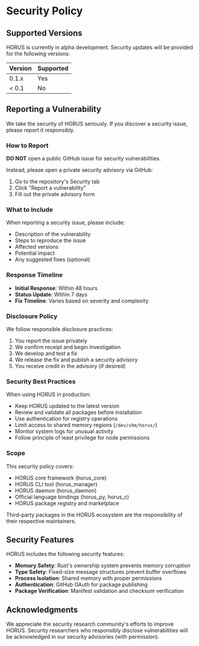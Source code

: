 # Security Policy

## Supported Versions

HORUS is currently in alpha development. Security updates will be provided for the following versions:

| Version | Supported |
| ------- | --------- |
| 0.1.x   | Yes       |
| < 0.1   | No        |

## Reporting a Vulnerability

We take the security of HORUS seriously. If you discover a security issue, please report it responsibly.

### How to Report

**DO NOT** open a public GitHub issue for security vulnerabilities.

Instead, please open a private security advisory via GitHub:

1. Go to the repository's Security tab
2. Click "Report a vulnerability"
3. Fill out the private advisory form

### What to Include

When reporting a security issue, please include:

- Description of the vulnerability
- Steps to reproduce the issue
- Affected versions
- Potential impact
- Any suggested fixes (optional)

### Response Timeline

- **Initial Response**: Within 48 hours
- **Status Update**: Within 7 days
- **Fix Timeline**: Varies based on severity and complexity

### Disclosure Policy

We follow responsible disclosure practices:

1. You report the issue privately
2. We confirm receipt and begin investigation
3. We develop and test a fix
4. We release the fix and publish a security advisory
5. You receive credit in the advisory (if desired)

### Security Best Practices

When using HORUS in production:

- Keep HORUS updated to the latest version
- Review and validate all packages before installation
- Use authentication for registry operations
- Limit access to shared memory regions (`/dev/shm/horus/`)
- Monitor system logs for unusual activity
- Follow principle of least privilege for node permissions

### Scope

This security policy covers:

- HORUS core framework (horus_core)
- HORUS CLI tool (horus_manager)
- HORUS daemon (horus_daemon)
- Official language bindings (horus_py, horus_c)
- HORUS package registry and marketplace

Third-party packages in the HORUS ecosystem are the responsibility of their respective maintainers.

## Security Features

HORUS includes the following security features:

- **Memory Safety**: Rust's ownership system prevents memory corruption
- **Type Safety**: Fixed-size message structures prevent buffer overflows
- **Process Isolation**: Shared memory with proper permissions
- **Authentication**: GitHub OAuth for package publishing
- **Package Verification**: Manifest validation and checksum verification

## Acknowledgments

We appreciate the security research community's efforts to improve HORUS. Security researchers who responsibly disclose vulnerabilities will be acknowledged in our security advisories (with permission).
